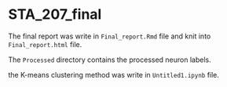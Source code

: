 # STA_207_final

The final report was write in `Final_report.Rmd` file and knit into `Final_report.html` file.

The `Processed` directory contains the processed neuron labels.

the K-means clustering method was write in `Untitled1.ipynb` file.
